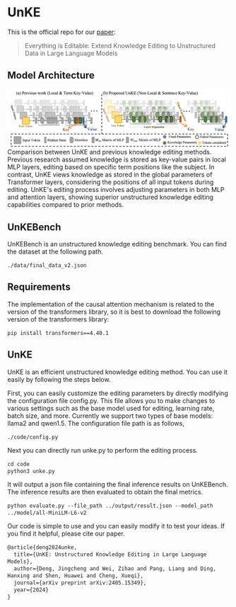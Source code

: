 # UnKE
This is the official repo for our [paper](https://arxiv.org/abs/2405.15349): 
> Everything is Editable: Extend Knowledge Editing to Unstructured Data in Large Language Models

## Model Architecture
![](https://github.com/TrustedLLM/UnKE/blob/main/overview.png)
Comparison between UnKE and previous knowledge editing methods. Previous research assumed knowledge is stored as key-value pairs in local MLP layers, editing based on specific term positions like the subject. In contrast, UnKE views knowledge as stored in the global parameters of Transformer layers, considering the positions of all input tokens during editing. UnKE's editing process involves adjusting parameters in both MLP and attention layers, showing superior unstructured knowledge editing capabilities compared to prior methods.

## UnKEBench
UnKEBench is an unstructured knowledge editing benchmark. You can find the dataset at the following path.
```
./data/final_data_v2.json
```

## Requirements
The implementation of the causal attention mechanism is related to the version of the transformers library, so it is best to download the following version of the transformers library:
```
pip install transformers==4.40.1
```

## UnKE
UnKE is an efficient unstructured knowledge editing method. You can use it easily by following the steps below.

First, you can easily customize the editing parameters by directly modifying the configuration file config.py. This file allows you to make changes to various settings such as the base model used for editing, learning rate, batch size, and more. Currently we support two types of base models: llama2 and qwen1.5. The configuration file path is as follows,
```
./code/config.py
```
Next you can directly run unke.py to perform the editing process.
```
cd code
python3 unke.py
```
It will output a json file containing the final inference results on UnKEBench. The inference results are then evaluated to obtain the final metrics.
```
python evaluate.py --file_path ../output/result.json --model_path ../model/all-MiniLM-L6-v2
```
Our code is simple to use and you can easily modify it to test your ideas. If you find it helpful, please cite our paper.
```
@article{deng2024unke,
  title={UnKE: Unstructured Knowledge Editing in Large Language Models},
  author={Deng, Jingcheng and Wei, Zihao and Pang, Liang and Ding, Hanxing and Shen, Huawei and Cheng, Xueqi},
  journal={arXiv preprint arXiv:2405.15349},
  year={2024}
}
```


